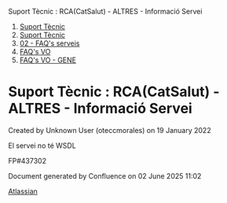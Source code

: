 Suport Tècnic : RCA(CatSalut) - ALTRES - Informació Servei  

1.  [Suport Tècnic](index.html)
2.  [Suport Tècnic](13893782.html)
3.  [02 - FAQ's serveis](26313393.html)
4.  [FAQ's VO](28705575.html)
5.  [FAQ's VO - GENE](28705577.html)

Suport Tècnic : RCA(CatSalut) - ALTRES - Informació Servei
==========================================================

Created by Unknown User (oteccmorales) on 19 January 2022

El servei no té WSDL

FP#437302 

Document generated by Confluence on 02 June 2025 11:02

[Atlassian](http://www.atlassian.com/)
